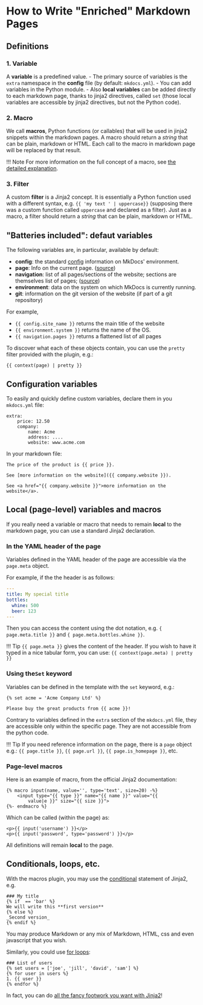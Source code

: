 How to Write "Enriched" Markdown Pages
============================

Definitions
-----------

### 1. Variable

A **variable** is a predefined value.
    -   The primary source of variables is the `extra` namespace in the
        **config** file (by default: `mkdocs.yml`).
    -   You can add variables in the Python module.
    -   Also **local variables** can be added directly to each
        markdown page, thanks to jinja2 directives, called `set` (those
        local variables are accessible by jinja2 directives, but not the
        Python code).

### 2. Macro
We call **macros**, Python functions (or callables) that will be
used in jinja2 snippets within the markdown pages. A macro should
return a *string* that can be plain, markdown or HTML.
Each call to the macro in markdown page will be replaced by that result.

!!! Note
    For more information on the full concept of a macro, 
    see [the detailed explanation](../why##use-case-overcoming-the-intrinsic-limitations-of-markdown-syntax).
    
### 3. Filter
A custom **filter** is a Jinja2 concept. It is essentially a Python
function used with a different syntax,
e.g. `{{ 'my text ' | uppercase}}` (supposing there was a custom
function called `uppercase` and declared as a filter). Just as a
macro, a filter should return a *string* that can be plain, markdown
or HTML.

"Batteries included": defaut variables
--------------------------------------

The following variables are, in particular, available by default:

-   **config**: the standard
    [config](https://www.mkdocs.org/user-guide/configuration/#project-information)
    information on MkDocs' environment.
-   **page**: Info on the current page.
    ([source](https://github.com/mkdocs/mkdocs/blob/master/mkdocs/structure/pages.py))
-   **navigation**: list of all pages/sections of the website; sections
    are themselves list of pages;
    ([source](https://github.com/mkdocs/mkdocs/blob/master/mkdocs/structure/nav.py))
-   **environment**: data on the system on which MkDocs is currently
    running.
-   **git**: information on the git version of the website (if part of a
    git repository)

For example, 

- `{{ config.site_name }}` returns the main title of the
website
- `{{ environment.system }}` returns the name of the OS.
- `{{ navigation.pages }}` returns a flattened list of all pages

To discover what each of these objects contain, you can use the `pretty`
filter provided with the plugin, e.g.:

    {{ context(page) | pretty }}

Configuration variables
-----------------------

To easily and quickly define custom variables, declare them in you
`mkdocs.yml` file:

``` {.yaml}
extra:
    price: 12.50
    company:
        name: Acme
        address: ....
        website: www.acme.com
```

In your markdown file:

``` {.markdown}
The price of the product is {{ price }}.

See [more information on the website]({{ company.website }}).

See <a href="{{ company.website }}">more information on the website</a>.
```


Local (page-level) variables and macros
---------------------------------------

If you really need a variable or macro that needs to remain **local** to
the markdown page, you can use a standard Jinja2 declaration.

### In the YAML header of the page

Variables defined in the YAML header of the page are accessible
via the `page.meta` object.

For example, if the the header is as follows:

```yaml
---
title: My special title
bottles:
  whine: 500
  beer: 123
---
```

Then you can access the content using the dot notation, e.g. 
`{ page.meta.title }}` and `{ page.meta.bottles.whine }}`.


!!! Tip
    `{{ page.meta }}` gives the content of the header.
    If you wish to have it typed in a nice tabular form, you can use:
    `{{ context(page.meta) | pretty }}`


### Using the`Set` keyword

Variables can be defined in the template with the `set` keyword, e.g.:

``` {.jinja2}
{% set acme = 'Acme Company Ltd' %}

Please buy the great products from {{ acme }}!
```

Contrary to variables defined in the `extra` section of the `mkdocs.yml`
file, they are accessible only within the specific page. They are not
accessible from the python code.

!!! Tip
    If you need reference information on the page, there is a `page` object 
    e.g.: `{{ page.title }}`,
    `{{ page.url }}`, `{{ page.is_homepage }}`, etc.

### Page-level macros

Here is an example of macro, from the official Jinja2 documentation:

``` {.jinja2}
{% macro input(name, value='', type='text', size=20) -%}
    <input type="{{ type }}" name="{{ name }}" value="{{
        value|e }}" size="{{ size }}">
{%- endmacro %}
```

Which can be called (within the page) as:

``` {.jinja2}
<p>{{ input('username') }}</p>
<p>{{ input('password', type='password') }}</p>
```

All definitions will remain **local** to the page.

Conditionals, loops, etc.
-------------------------

With the macros plugin, you may use the [conditional](https://jinja.palletsprojects.com/en/2.11.x/templates/#if)
statement of Jinja2, e.g.

``` {.jinja2}
### My title
{% if  == 'bar' %}
We will write this **first version**
{% else %}
_Second version_
{% endif %}
```

You may produce Markdown or any mix of Markdown, HTML, css
and even javascript that you wish.

Similarly, you could use [for loops](https://jinja.palletsprojects.com/en/2.11.x/templates/#for):

``` {.jinja2}
### List of users
{% set users = ['joe', 'jill', 'david', 'sam'] %}
{% for user in users %}
1. {{ user }}
{% endfor %}
```



In fact, you can do [all the fancy footwork you want with
Jinja2](http://jinja.pocoo.org/docs/2.11/templates/)!
